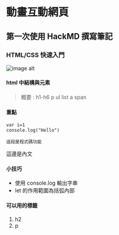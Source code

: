 # 動畫互動網頁

## 第一次使用 HackMD 撰寫筆記

### HTML/CSS 快速入門

<!--圖片-->
![image alt](https://img.noob.tw/2018/09/js.png)

#### html 中結構與元素
> 概要 : h1-h6 p ul list a span

#### 重點

```javascript=
var i=1
console.log("Hello")

這段是程式碼功能
```
這邊是內文

#### 小技巧
* 使用 console.log 輸出字串
* let 的作用範圍為括弧內部

#### 可以用的標籤
1. h2
2. p



